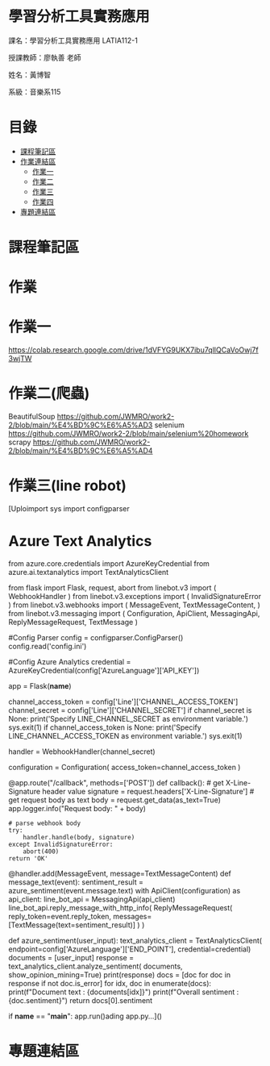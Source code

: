 # 學習分析工具實務應用

課名：學習分析工具實務應用 LATIA112-1

授課教師：廖執善 老師

姓名：黃博智

系級：音樂系115

# 目錄

- [課程筆記區](#課程筆記區)
- [作業連結區](#作業)
  - [作業一](#作業一)
  - [作業二](#作業二)
  - [作業三](#作業三)
  - [作業四](#作業四)
- [專題連結區](#專題連結區)

# 課程筆記區


# 作業


# 作業一
https://colab.research.google.com/drive/1dVFYG9UKX7ibu7qlIQCaVoOwj7f3wjTW

# 作業二(爬蟲)
BeautifulSoup https://github.com/JWMRO/work2-2/blob/main/%E4%BD%9C%E6%A5%AD3
selenium https://github.com/JWMRO/work2-2/blob/main/selenium%20homework
scrapy https://github.com/JWMRO/work2-2/blob/main/%E4%BD%9C%E6%A5%AD4
# 作業三(line robot)
[Uploimport sys
import configparser

# Azure Text Analytics
from azure.core.credentials import AzureKeyCredential
from azure.ai.textanalytics import TextAnalyticsClient

from flask import Flask, request, abort
from linebot.v3 import (
    WebhookHandler
)
from linebot.v3.exceptions import (
    InvalidSignatureError
)
from linebot.v3.webhooks import (
    MessageEvent,
    TextMessageContent,
)
from linebot.v3.messaging import (
    Configuration,
    ApiClient,
    MessagingApi,
    ReplyMessageRequest,
    TextMessage
)

#Config Parser
config = configparser.ConfigParser()
config.read('config.ini')

#Config Azure Analytics
credential = AzureKeyCredential(config['AzureLanguage']['API_KEY'])

app = Flask(__name__)

channel_access_token = config['Line']['CHANNEL_ACCESS_TOKEN']
channel_secret = config['Line']['CHANNEL_SECRET']
if channel_secret is None:
    print('Specify LINE_CHANNEL_SECRET as environment variable.')
    sys.exit(1)
if channel_access_token is None:
    print('Specify LINE_CHANNEL_ACCESS_TOKEN as environment variable.')
    sys.exit(1)

handler = WebhookHandler(channel_secret)

configuration = Configuration(
    access_token=channel_access_token
)

@app.route("/callback", methods=['POST'])
def callback():
    # get X-Line-Signature header value
    signature = request.headers['X-Line-Signature']
    # get request body as text
    body = request.get_data(as_text=True)
    app.logger.info("Request body: " + body)

    # parse webhook body
    try:
        handler.handle(body, signature)
    except InvalidSignatureError:
        abort(400)
    return 'OK'

@handler.add(MessageEvent, message=TextMessageContent)
def message_text(event):
    sentiment_result = azure_sentiment(event.message.text)
    with ApiClient(configuration) as api_client:
        line_bot_api = MessagingApi(api_client)
        line_bot_api.reply_message_with_http_info(
            ReplyMessageRequest(
                reply_token=event.reply_token,
                messages=[TextMessage(text=sentiment_result)]
            )
        )

def azure_sentiment(user_input):
    text_analytics_client = TextAnalyticsClient(
        endpoint=config['AzureLanguage']['END_POINT'], 
        credential=credential)
    documents = [user_input]
    response = text_analytics_client.analyze_sentiment(
        documents, 
        show_opinion_mining=True)
    print(response)
    docs = [doc for doc in response if not doc.is_error]
    for idx, doc in enumerate(docs):
        print(f"Document text : {documents[idx]}")
        print(f"Overall sentiment : {doc.sentiment}")
    return docs[0].sentiment

if __name__ == "__main__":
    app.run()ading app.py…]()


# 專題連結區




<!---
JWMRO/JWMRO is a ✨ special ✨ repository because its `README.md` (this file) appears on your GitHub profile.
You can click the Preview link to take a look at your changes.
--->
